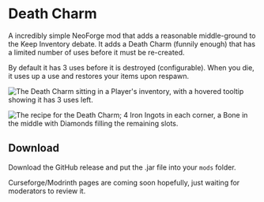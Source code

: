# Death Charm
A incredibly simple NeoForge mod that adds a reasonable middle-ground to the Keep Inventory debate. It adds a Death Charm (funnily enough) that has a limited number of uses before it must be re-created.

By default it has 3 uses before it is destroyed (configurable). When you die, it uses up a use and restores your items upon respawn.

![The Death Charm sitting in a Player's inventory, with a hovered tooltip showing it has 3 uses left.](https://i.imgur.com/Znv7h60.png)

![The recipe for the Death Charm; 4 Iron Ingots in each corner, a Bone in the middle with Diamonds filling the remaining slots.](https://i.imgur.com/PSaPFSS.png)

## Download
Download the GitHub release and put the .jar file into your `mods` folder. 

Curseforge/Modrinth pages are coming soon hopefully, just waiting for moderators to review it.
